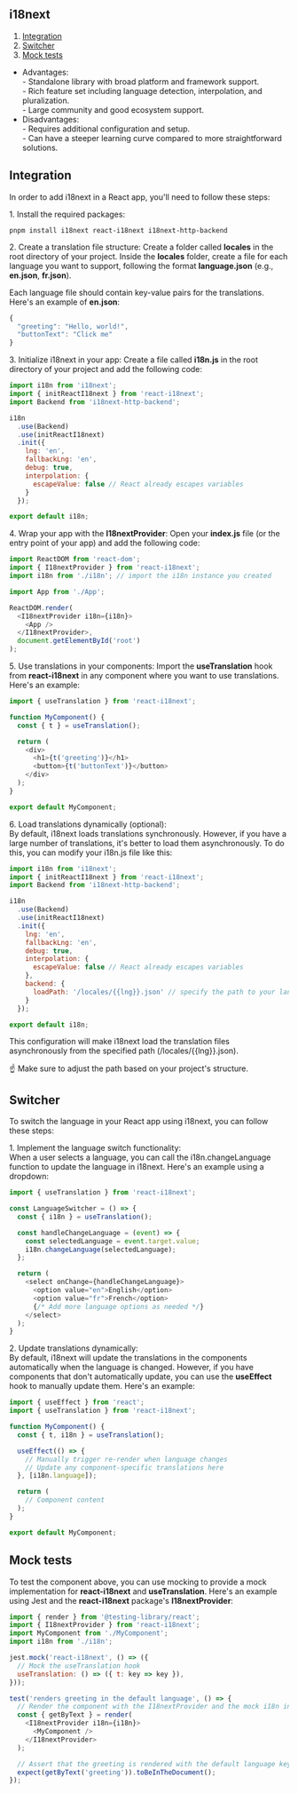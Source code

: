 ## i18next

1.  [Integration](#integration)
2.  [Switcher](#switcher)
3.  [Mock tests](#mock-tests)

*   Advantages:  
    \- Standalone library with broad platform and framework support.  
    \- Rich feature set including language detection, interpolation, and pluralization.  
    \- Large community and good ecosystem support.
*   Disadvantages:  
    \- Requires additional configuration and setup.  
    \- Can have a steeper learning curve compared to more straightforward solutions.

## Integration

In order to add i18next in a React app, you'll need to follow these steps:

1\. Install the required packages:

```plaintext
pnpm install i18next react-i18next i18next-http-backend
```

2\. Create a translation file structure: Create a folder called **locales** in the root directory of your project. Inside the **locales** folder, create a file for each language you want to support, following the format **language.json** (e.g., **en.json**, **fr.json**).

Each language file should contain key-value pairs for the translations. Here's an example of **en.json**:

```javascript
{
  "greeting": "Hello, world!",
  "buttonText": "Click me"
}
```

3\. Initialize i18next in your app: Create a file called **i18n.js** in the root directory of your project and add the following code:

```javascript
import i18n from 'i18next';
import { initReactI18next } from 'react-i18next';
import Backend from 'i18next-http-backend';

i18n
  .use(Backend)
  .use(initReactI18next)
  .init({
    lng: 'en',
    fallbackLng: 'en',
    debug: true,
    interpolation: {
      escapeValue: false // React already escapes variables
    }
  });

export default i18n;
```

4\. Wrap your app with the **I18nextProvider**: Open your **index.js** file (or the entry point of your app) and add the following code:

```javascript
import ReactDOM from 'react-dom';
import { I18nextProvider } from 'react-i18next';
import i18n from './i18n'; // import the i18n instance you created

import App from './App';

ReactDOM.render(
  <I18nextProvider i18n={i18n}>
    <App />
  </I18nextProvider>,
  document.getElementById('root')
);
```

5\. Use translations in your components: Import the **useTranslation** hook from **react-i18next** in any component where you want to use translations. Here's an example:

```javascript
import { useTranslation } from 'react-i18next';

function MyComponent() {
  const { t } = useTranslation();

  return (
    <div>
      <h1>{t('greeting')}</h1>
      <button>{t('buttonText')}</button>
    </div>
  );
}

export default MyComponent;
```

6\. Load translations dynamically (optional):  
By default, i18next loads translations synchronously. However, if you have a large number of translations, it's better to load them asynchronously. To do this, you can modify your i18n.js file like this:

```javascript
import i18n from 'i18next';
import { initReactI18next } from 'react-i18next';
import Backend from 'i18next-http-backend';

i18n
  .use(Backend)
  .use(initReactI18next)
  .init({
    lng: 'en',
    fallbackLng: 'en',
    debug: true,
    interpolation: {
      escapeValue: false // React already escapes variables
    },
    backend: {
      loadPath: '/locales/{{lng}}.json' // specify the path to your language files
    }
  });

export default i18n;
```

This configuration will make i18next load the translation files asynchronously from the specified path (/locales/{{lng}}.json). 

☝️ Make sure to adjust the path based on your project's structure.

## Switcher

To switch the language in your React app using i18next, you can follow these steps:

1\. Implement the language switch functionality:  
When a user selects a language, you can call the i18n.changeLanguage function to update the language in i18next. Here's an example using a dropdown:

```javascript
import { useTranslation } from 'react-i18next';

const LanguageSwitcher = () => {
  const { i18n } = useTranslation();

  const handleChangeLanguage = (event) => {
    const selectedLanguage = event.target.value;
    i18n.changeLanguage(selectedLanguage);
  };

  return (
    <select onChange={handleChangeLanguage}>
      <option value="en">English</option>
      <option value="fr">French</option>
      {/* Add more language options as needed */}
    </select>
  );
}
```

2\. Update translations dynamically:  
By default, i18next will update the translations in the components automatically when the language is changed. However, if you have components that don't automatically update, you can use the **useEffect** hook to manually update them. Here's an example:

```javascript
import { useEffect } from 'react';
import { useTranslation } from 'react-i18next';

function MyComponent() {
  const { t, i18n } = useTranslation();

  useEffect(() => {
    // Manually trigger re-render when language changes
    // Update any component-specific translations here
  }, [i18n.language]);

  return (
    // Component content
  );
}

export default MyComponent;
```

## Mock tests

To test the component above, you can use mocking to provide a mock implementation for **react-i18next** and **useTranslation**. Here's an example using Jest and the **react-i18next** package's **I18nextProvider**:

```javascript
import { render } from '@testing-library/react';
import { I18nextProvider } from 'react-i18next';
import MyComponent from './MyComponent';
import i18n from './i18n';

jest.mock('react-i18next', () => ({
  // Mock the useTranslation hook
  useTranslation: () => ({ t: key => key }),
}));

test('renders greeting in the default language', () => {
  // Render the component with the I18nextProvider and the mock i18n instance
  const { getByText } = render(
    <I18nextProvider i18n={i18n}>
      <MyComponent />
    </I18nextProvider>
  );

  // Assert that the greeting is rendered with the default language key
  expect(getByText('greeting')).toBeInTheDocument();
});
```